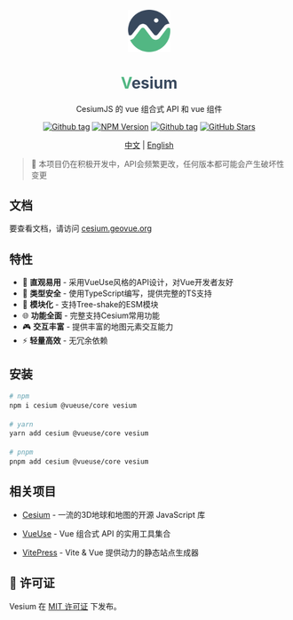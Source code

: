 <p align="center">
<img src="https://github.com/GeoVueJS/vesium/raw/main/assets/logo.svg" align="center" width="15%" />
</p>

<h1 align="center">
<span style="color:#52B783">V</span><span style="color:#38485D">esium</span>
</h1>

<p align="center">CesiumJS 的 vue 组合式 API 和 vue 组件</p>

<p align="center">
<a href="https://github.com/GeoVueJS/vesium/releases" target="__blank"><img src="https://img.shields.io/github/v/tag/GeoVueJS/vesium" alt="Github tag"></a>
<a href="https://www.npmjs.com/package/vesium" target="__blank"><img src="https://img.shields.io/npm/v/vesium?color=a1b858&label=npm" alt="NPM Version"></a>
<a href="https://github.com/GeoVueJS/vesium/blob/main/LICENSE" target="__blank"><img src="https://img.shields.io/github/license/GeoVueJS/vesium" alt="Github tag"></a>
<a href="https://github.com/GeoVueJS/vesium" target="__blank"><img alt="GitHub Stars" src="https://img.shields.io/github/stars/GeoVueJS/vesium?style=social"></a>
</p>

<p align="center">
<a href="https://github.com/GeoVueJS/vesium/blob/main/README.zh.md" target="__blank">中文</a>
|
<a href="https://github.com/GeoVueJS/vesium/blob/main/README.md" target="__blank">English</a>
</p>

> 🚧 本项目仍在积极开发中，API会频繁更改，任何版本都可能会产生破坏性变更

## 文档

要查看文档，请访问 <a href="https://cesium.geovue.org" target="__blank">cesium.geovue.org</a>

## 特性

- 🎯 **直观易用** - 采用VueUse风格的API设计，对Vue开发者友好
- 💪 **类型安全** - 使用TypeScript编写，提供完整的TS支持
- 🏪 **模块化** - 支持Tree-shake的ESM模块
- 🌐 **功能全面** - 完整支持Cesium常用功能
- 🎮 **交互丰富** - 提供丰富的地图元素交互能力
- ⚡️ **轻量高效** - 无冗余依赖

## 安装

```bash
# npm
npm i cesium @vueuse/core vesium

# yarn
yarn add cesium @vueuse/core vesium

# pnpm
pnpm add cesium @vueuse/core vesium
```

## 相关项目

- [Cesium](https://github.com/CesiumGS/cesium) - 一流的3D地球和地图的开源 JavaScript 库

- [VueUse](https://github.com/vueuse/vueuse) - Vue 组合式 API 的实用工具集合

- [VitePress](https://github.com/vuejs/vitepress) - Vite & Vue 提供动力的静态站点生成器

## 📄 许可证

Vesium 在 [MIT 许可证](./LICENSE) 下发布。
